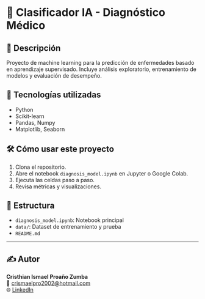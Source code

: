 # 🤖 Clasificador IA - Diagnóstico Médico

## 📝 Descripción
Proyecto de machine learning para la predicción de enfermedades basado en aprendizaje supervisado. Incluye análisis exploratorio, entrenamiento de modelos y evaluación de desempeño.

## 🚀 Tecnologías utilizadas
- Python
- Scikit-learn
- Pandas, Numpy
- Matplotlib, Seaborn

## 🛠️ Cómo usar este proyecto
1. Clona el repositorio.
2. Abre el notebook `diagnosis_model.ipynb` en Jupyter o Google Colab.
3. Ejecuta las celdas paso a paso.
4. Revisa métricas y visualizaciones.

## 📁 Estructura
- `diagnosis_model.ipynb`: Notebook principal
- `data/`: Dataset de entrenamiento y prueba
- `README.md`

---

## ✍️ Autor
**Cristhian Ismael Proaño Zumba**  
📧 crismaelpro2002@hotmail.com  
🌐 [LinkedIn](https://www.linkedin.com/in/cristhianproaño)
